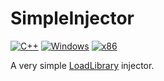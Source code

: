 # SimpleInjector
[![C++](https://img.shields.io/badge/language-C%2B%2B-%23f34b7d.svg?style=plastic)](https://en.wikipedia.org/wiki/C%2B%2B)
[![Windows](https://img.shields.io/badge/platform-Windows-0078d7.svg?style=plastic)](https://en.wikipedia.org/wiki/Microsoft_Windows)
[![x86](https://img.shields.io/badge/arch-x86-red.svg?style=plastic)](https://en.wikipedia.org/wiki/X86)

A very simple [LoadLibrary](https://docs.microsoft.com/en-us/windows/win32/api/libloaderapi/nf-libloaderapi-loadlibrarya) injector.